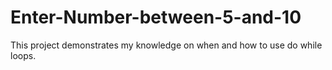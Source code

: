 # Enter-Number-between-5-and-10
This project demonstrates my knowledge on when and how to use do while loops. 

